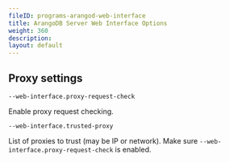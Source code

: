 ```yaml
---
fileID: programs-arangod-web-interface
title: ArangoDB Server Web Interface Options
weight: 360
description: 
layout: default
---
```

## Proxy settings

`--web-interface.proxy-request-check`

Enable proxy request checking.

`--web-interface.trusted-proxy`

List of proxies to trust (may be IP or network).
Make sure `--web-interface.proxy-request-check` is enabled.
